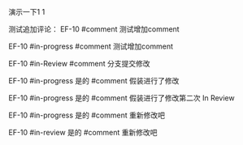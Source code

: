 演示一下1
1

测试追加评论：
EF-10 #comment 测试增加comment

EF-10 #in-progress #comment 测试增加comment

EF-10 #in-Review #comment 分支提交修改

EF-10 #in-progress  是的 #comment 假装进行了修改

EF-10 #in-progress  是的 #comment 假装进行了修改第二次
In Review

EF-10 #in-progress  是的 #comment 重新修改吧

EF-10 #in-review  是的 #comment 重新修改吧

